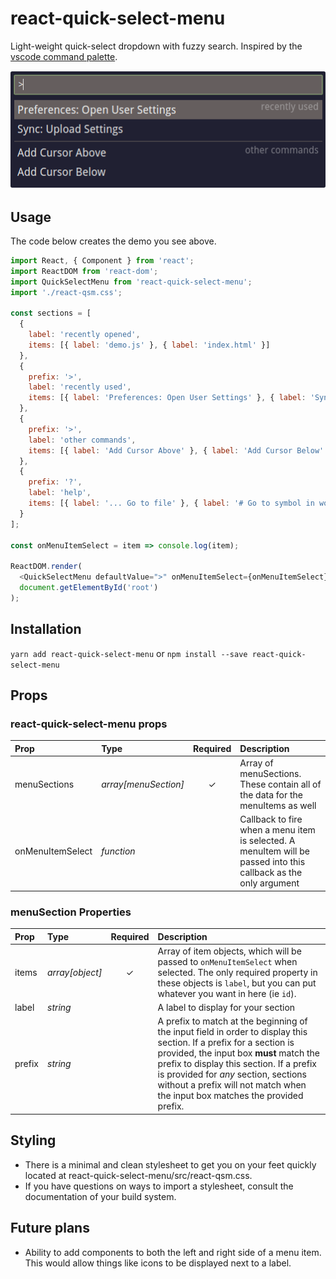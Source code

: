 # react-quick-select-menu

Light-weight quick-select dropdown with fuzzy search. Inspired by the [vscode command palette](https://code.visualstudio.com/docs/getstarted/userinterface#_command-palette).

![react-quick-select-menu demo](./assets/sample.gif)

## Usage

The code below creates the demo you see above.

```javascript
import React, { Component } from 'react';
import ReactDOM from 'react-dom';
import QuickSelectMenu from 'react-quick-select-menu';
import './react-qsm.css';

const sections = [
  {
    label: 'recently opened',
    items: [{ label: 'demo.js' }, { label: 'index.html' }]
  },
  {
    prefix: '>',
    label: 'recently used',
    items: [{ label: 'Preferences: Open User Settings' }, { label: 'Sync: Upload Settings' }]
  },
  {
    prefix: '>',
    label: 'other commands',
    items: [{ label: 'Add Cursor Above' }, { label: 'Add Cursor Below' }]
  },
  {
    prefix: '?',
    label: 'help',
    items: [{ label: '... Go to file' }, { label: '# Go to symbol in workspace' }]
  }
];

const onMenuItemSelect = item => console.log(item);

ReactDOM.render(
  <QuickSelectMenu defaultValue=">" onMenuItemSelect={onMenuItemSelect} menuSections={sections} />,
  document.getElementById('root')
);
```

## Installation

`yarn add react-quick-select-menu` or `npm install --save react-quick-select-menu`

## Props

### react-quick-select-menu props

| Prop             | Type                 | Required | Description                                                                                                      |
| :--------------- | :------------------- | :------: | :--------------------------------------------------------------------------------------------------------------- |
| menuSections     | _array[menuSection]_ | &#x2713; | Array of menuSections. These contain all of the data for the menuItems as well                                   |
| onMenuItemSelect | _function_           |          | Callback to fire when a menu item is selected. A menuItem will be passed into this callback as the only argument |

### menuSection Properties

| Prop   | Type            | Required | Description                                                                                                                                                                                                                                                                                                                         |
| :----- | :-------------- | :------: | :---------------------------------------------------------------------------------------------------------------------------------------------------------------------------------------------------------------------------------------------------------------------------------------------------------------------------------- |
| items  | _array[object]_ | &#x2713; | Array of item objects, which will be passed to `onMenuItemSelect` when selected. The only required property in these objects is `label`, but you can put whatever you want in here (ie `id`).                                                                                                                                       |
| label  | _string_        |          | A label to display for your section                                                                                                                                                                                                                                                                                                 |
| prefix | _string_        |          | A prefix to match at the beginning of the input field in order to display this section. If a prefix for a section is provided, the input box **must** match the prefix to display this section. If a prefix is provided for _any_ section, sections without a prefix will not match when the input box matches the provided prefix. |

## Styling

* There is a minimal and clean stylesheet to get you on your feet quickly located at react-quick-select-menu/src/react-qsm.css.
* If you have questions on ways to import a stylesheet, consult the documentation of your build system.

## Future plans

* Ability to add components to both the left and right side of a menu item. This would allow things like icons to be displayed next to a label.
